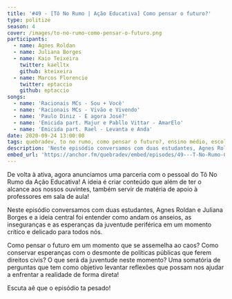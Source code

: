 ```yaml
---
title: '#49 - [Tô No Rumo | Ação Educativa] Como pensar o futuro?'
type: politize
season: 4
cover: /images/to-no-rumo-como-pensar-o-futuro.png
participants:
  - name: Agnes Roldan
  - name: Juliana Borges
  - name: Kaio Teixeira
    twitter: kaelltx
    github: kteixeira
  - name: Marcos Florencio
    twitter: eptaccio
    github: eptaccio
songs:
  - name: 'Racionais MCs - Sou + Você'
  - name: 'Racionais MCs - Vivão e Vivendo'
  - name: 'Paulo Diniz - E agora José?'
  - name: 'Emicida part. Majur e Pabllo Vittar - AmarElo'
  - name: 'Emicida part. Rael - Levanta e Anda'
date: 2020-09-24 13:00:00
tags: quebradev, to no rumo, como pensar o futuro?, ensino médio, escolas
description: 'Neste episódio conversamos com duas estudantes, Agnes Roldan e Juliana Borges e a ideia central foi entender como andam os anseios, as inseguranças e as esperanças da juventude periférica em um momento crítico e delicado para todos nós.'
embed_url: 'https://anchor.fm/quebradev/embed/episodes/49---T-No-Rumo-Como-pensar-o-futuro-ek3vso'
---
```


De volta à ativa, agora anunciamos uma parceria com o pessoal do Tô No Rumo da Ação Educativa! A ideia é criar conteúdo que além de ter o alcance aos nossos ouvintes, também servir de matéria de apoio à professores em sala de aula!

Neste episódio conversamos com duas estudantes, Agnes Roldan e Juliana Borges e a ideia central foi entender como andam os anseios, as inseguranças e as esperanças da juventude periférica em um momento crítico e delicado para todos nós.

Como pensar o futuro em um momento que se assemelha ao caos? Como conservar esperanças com o desmonte de políticas públicas que ferem direitos civis? O que será da juventude neste momento?
Uma somatória de perguntas que tem como objetivo levantar reflexões que possam nos ajudar a enfrentar a realidade de forma direta!

Escuta aê que o episódio ta pesado!

